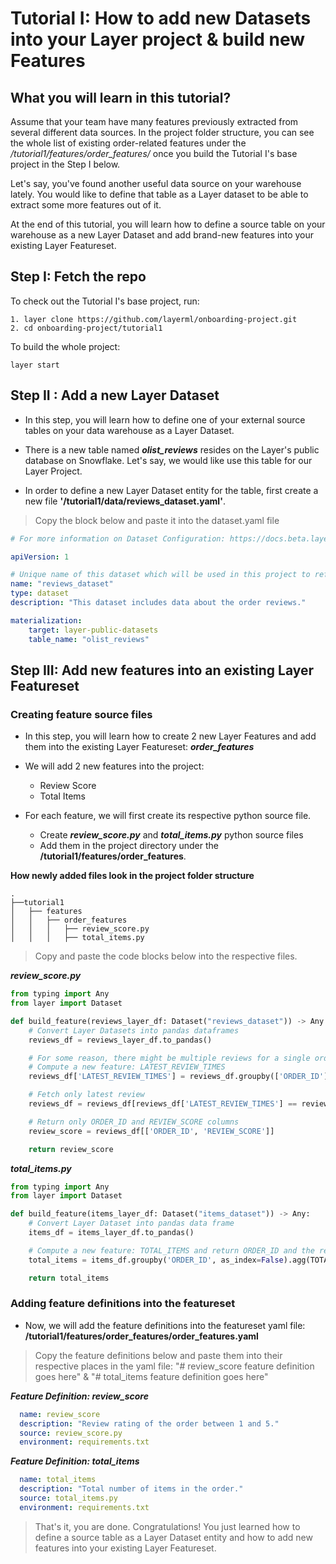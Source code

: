 # Tutorial I: How to add new Datasets into your Layer project & build new Features 

## What you will learn in this tutorial?
Assume that your team have many features previously extracted from several different data sources. 
In the project folder structure, you can see the whole list of existing order-related features
under the _/tutorial1/features/order_features/_ once you build the Tutorial I's base project in the Step I below. 

Let's say, you've found another useful data source on your warehouse lately. 
You would like to define that table as a Layer dataset to be able to extract some more features out of it.

At the end of this tutorial, you will learn how to define a source table on your warehouse as a new Layer Dataset and add brand-new features into your existing Layer Featureset.


## Step I: Fetch the repo
To check out the Tutorial I's base project, run:
```commandline
1. layer clone https://github.com/layerml/onboarding-project.git
2. cd onboarding-project/tutorial1
```
To build the whole project:
```commandline
layer start
```


## Step II : Add a new Layer Dataset

- In this step, you will learn how to define one of your external source tables on your data warehouse as a Layer Dataset.


- There is a new table named ***olist_reviews*** resides on the Layer's public database on Snowflake. Let's say, we would like use this table for our Layer Project.


- In order to define a new Layer Dataset entity for the table, first create a new file **'/tutorial1/data/reviews_dataset.yaml'**.


> Copy the block below and paste it into the dataset.yaml file
```yaml
# For more information on Dataset Configuration: https://docs.beta.layer.co/docs/datacatalog/datasets

apiVersion: 1

# Unique name of this dataset which will be used in this project to refer to this dataset
name: "reviews_dataset"
type: dataset
description: "This dataset includes data about the order reviews."

materialization:
    target: layer-public-datasets
    table_name: "olist_reviews"
```

## Step III: Add new features into an existing Layer Featureset

### Creating feature source files

- In this step, you will learn how to create 2 new Layer Features and add them into the existing Layer Featureset: ***order_features***


- We will add 2 new features into the project:
  - Review Score
  - Total Items
 

- For each feature, we will first create its respective python source file.
  - Create ***review_score.py*** and ***total_items.py*** python source files 
  - Add them in the project directory under the **/tutorial1/features/order_features**. 

**How newly added files look in the project folder structure**
```
.
├──tutorial1  
│   ├── features
│   │   ├── order_features
│   │   │   ├── review_score.py
│   │   │   ├── total_items.py
```
 
>Copy and paste the code blocks below into the respective files.

***review_score.py***
```python
from typing import Any
from layer import Dataset

def build_feature(reviews_layer_df: Dataset("reviews_dataset")) -> Any:
    # Convert Layer Datasets into pandas dataframes
    reviews_df = reviews_layer_df.to_pandas()

    # For some reason, there might be multiple reviews for a single order in the data - Only take into account the latest review record
    # Compute a new feature: LATEST_REVIEW_TIMES
    reviews_df['LATEST_REVIEW_TIMES'] = reviews_df.groupby(['ORDER_ID'])['REVIEW_ANSWER_TIMESTAMP'].transform('max')

    # Fetch only latest review
    reviews_df = reviews_df[reviews_df['LATEST_REVIEW_TIMES'] == reviews_df['REVIEW_ANSWER_TIMESTAMP']]

    # Return only ORDER_ID and REVIEW_SCORE columns
    review_score = reviews_df[['ORDER_ID', 'REVIEW_SCORE']]

    return review_score
```
***total_items.py***
```python
from typing import Any
from layer import Dataset

def build_feature(items_layer_df: Dataset("items_dataset")) -> Any:
    # Convert Layer Dataset into pandas data frame
    items_df = items_layer_df.to_pandas()

    # Compute a new feature: TOTAL_ITEMS and return ORDER_ID and the relevant feature
    total_items = items_df.groupby('ORDER_ID', as_index=False).agg(TOTAL_ITEMS=("PRODUCT_ID", "count"))

    return total_items
```
### Adding feature definitions into the featureset
- Now, we will add the feature definitions into the featureset yaml file: **/tutorial1/features/order_features/order_features.yaml** 


>Copy the feature definitions below and paste them into their respective places in the yaml file: "# review_score feature definition goes here" & "# total_items feature definition goes here"

***Feature Definition: review_score***
```yaml
  name: review_score
  description: "Review rating of the order between 1 and 5."
  source: review_score.py
  environment: requirements.txt
```

***Feature Definition: total_items***
```yaml
  name: total_items
  description: "Total number of items in the order."
  source: total_items.py
  environment: requirements.txt
```
> That's it, you are done. Congratulations! You just learned how to define a source table as a Layer Dataset entity and how to add new features into your existing Layer Featureset.
